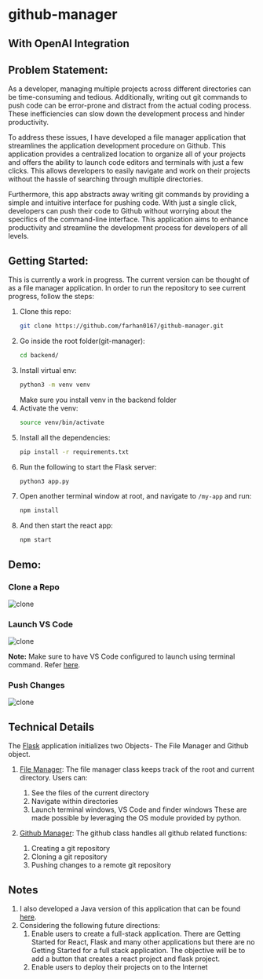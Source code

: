 # github-manager
## With OpenAI Integration

## Problem Statement:
As a developer, managing multiple projects across different directories can be time-consuming and tedious. Additionally, writing out git commands to push code can be error-prone and distract from the actual coding process. These inefficiencies can slow down the development process and hinder productivity.

To address these issues, I have developed a file manager application that streamlines the application development procedure on Github. This application provides a centralized location to organize all of your projects and offers the ability to launch code editors and terminals with just a few clicks. This allows developers to easily navigate and work on their projects without the hassle of searching through multiple directories.

Furthermore, this app abstracts away writing git commands by providing a simple and intuitive interface for pushing code. With just a single click, developers can push their code to Github without worrying about the specifics of the command-line interface. This application aims to enhance productivity and streamline the development process for developers of all levels.

## Getting Started:
This is currently a work in progress. The current version can be thought of as a file manager application.
In order to run the repository to see current progress, follow the steps:
1. Clone this repo:
   ```bash
   git clone https://github.com/farhan0167/github-manager.git
   ```
2. Go inside the root folder(git-manager):
   ```bash
   cd backend/
   ```
3. Install virtual env:
   ```bash
   python3 -m venv venv
   ```
   Make sure you install venv in the backend folder
4. Activate the venv:
   ```bash
   source venv/bin/activate
   ```
5. Install all the dependencies:
   ```bash
   pip install -r requirements.txt
   ```
6. Run the following to start the Flask server:
   ```bash
   python3 app.py
   ```
7. Open another terminal window at root, and navigate to `/my-app` and run:
   ```bash
   npm install
   ```
8. And then start the react app:
   ```bash
   npm start
   ```

## Demo:

### Clone a Repo
![clone](assets/clone.GIF)

### Launch VS Code
![clone](assets/launchvs.gif)

**Note:** Make sure to have VS Code configured to launch using terminal command. Refer [here](https://code.visualstudio.com/docs/setup/mac). 

### Push Changes
![clone](assets/push.gif)


## Technical Details

The [Flask](https://github.com/farhan0167/github-manager/blob/main/backend/app.py) application initializes two Objects- The File Manager and Github object. 
1. [File Manager](https://github.com/farhan0167/github-manager/blob/main/backend/util/file_manager.py):
      The file manager class keeps track of the root and current directory. Users can:
      1. See the files of the current directory
      2. Navigate within directories
      3. Launch terminal windows, VS Code and finder windows
      These are made possible by leveraging the OS module provided by python.

2. [Github Manager](https://github.com/farhan0167/github-manager/blob/main/backend/util/github_manager.py):
   The github class handles all github related functions:
   1. Creating a git repository
   2. Cloning a git repository
   3. Pushing changes to a remote git repository

## Notes

1. I also developed a Java version of this application that can be found [here](https://github.com/farhan0167/git-manager-java).
2. Considering the following future directions:
   1. Enable users to create a full-stack application. There are Getting Started for React, Flask and many other applications but there are no Getting Started for a full stack application. The objective will be to add a button that creates a react project and flask project.
   2. Enable users to deploy their projects on to the Internet